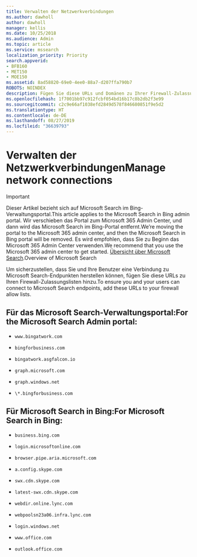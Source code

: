 ```yaml
---
title: Verwalten der Netzwerkverbindungen
ms.author: dawholl
author: dawholl
manager: kellis
ms.date: 10/25/2018
ms.audience: Admin
ms.topic: article
ms.service: mssearch
localization_priority: Priority
search.appverid:
- BFB160
- MET150
- MOE150
ms.assetid: 8ad58820-69e0-4ee0-88a7-d207ffa790b7
ROBOTS: NOINDEX
description: Fügen Sie diese URLs und Domänen zu Ihrer Firewall-Zulassungsliste hinzu, damit Ihre Benutzer ganz einfach auf Microsoft Search zugreifen können.
ms.openlocfilehash: 1f7001bb97c912fcbf054bd16b17c8b2db2f3e99
ms.sourcegitcommit: c2c9e66af1038efd2849d578f846680851f9e5d2
ms.translationtype: HT
ms.contentlocale: de-DE
ms.lasthandoff: 08/27/2019
ms.locfileid: "36639793"
---
```

# <a name="manage-network-connections"></a><span data-ttu-id="e8891-103">Verwalten der Netzwerkverbindungen</span><span class="sxs-lookup"><span data-stu-id="e8891-103">Manage network connections</span></span>

> [!IMPORTANT]
> <span data-ttu-id="e8891-104">Dieser Artikel bezieht sich auf Microsoft Search im Bing-Verwaltungsportal.</span><span class="sxs-lookup"><span data-stu-id="e8891-104">This article applies to the Microsoft Search in Bing admin portal.</span></span> <span data-ttu-id="e8891-105">Wir verschieben das Portal zum Microsoft 365 Admin Center, und dann wird das Microsoft Search im Bing-Portal entfernt.</span><span class="sxs-lookup"><span data-stu-id="e8891-105">We’re moving the portal to the Microsoft 365 admin center, and then the Microsoft Search in Bing portal will be removed.</span></span> <span data-ttu-id="e8891-106">Es wird empfohlen, dass Sie zu Beginn das Microsoft 365 Admin Center verwenden.</span><span class="sxs-lookup"><span data-stu-id="e8891-106">We recommend that you use the Microsoft 365 admin center to get started.</span></span> <span data-ttu-id="e8891-107">[Übersicht über Microsoft Search](overview-microsoft-search.md).</span><span class="sxs-lookup"><span data-stu-id="e8891-107">Overview of Microsoft Search</span></span>
    
<span data-ttu-id="e8891-108">Um sicherzustellen, dass Sie und Ihre Benutzer eine Verbindung zu Microsoft Search-Endpunkten herstellen können, fügen Sie diese URLs zu Ihren Firewall-Zulassungslisten hinzu.</span><span class="sxs-lookup"><span data-stu-id="e8891-108">To ensure you and your users can connect to Microsoft Search endpoints, add these URLs to your firewall allow lists.</span></span>
  
## <a name="for-the-microsoft-search-admin-portal"></a><span data-ttu-id="e8891-109">Für das Microsoft Search-Verwaltungsportal:</span><span class="sxs-lookup"><span data-stu-id="e8891-109">For the Microsoft Search Admin portal:</span></span>

- `www.bingatwork.com`
    
- `bingforbusiness.com`
    
- `bingatwork.asgfalcon.io`
    
- `graph.microsoft.com`
    
- `graph.windows.net`
    
- `\*.bingforbusiness.com`
    
## <a name="for-microsoft-search-in-bing"></a><span data-ttu-id="e8891-110">Für Microsoft Search in Bing:</span><span class="sxs-lookup"><span data-stu-id="e8891-110">For Microsoft Search in Bing:</span></span>

- `business.bing.com`
    
- `login.microsoftonline.com`
    
- `browser.pipe.aria.microsoft.com`
    
- `a.config.skype.com`
    
- `swx.cdn.skype.com`
    
- `latest-swx.cdn.skype.com`
    
- `webdir.online.lync.com`
    
- `webpoolsn23a06.infra.lync.com`
    
- `login.windows.net`
    
- `www.office.com`
    
- `outlook.office.com`
